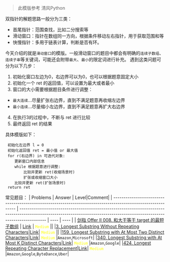 > 此模版参考 清风Python 

双指针的解题思路一般分为三类：
- 首尾指针：范围查找，比如二分搜索等
- 滑动窗口：指针在数组同一方向，根据条件移动左右指针，用于获取范围和等
- 快慢指针：多用于链表计算，判断是否有环。

今天介绍的就是`滑动窗口`的模版。一般滑动窗口的题目中都会有明确的`连续子数组`、`连续子串`等关键词，可能还会附带`最大`、`最小`的限定词进行补充。
遇到这类问题可分为以下几步：
1. 初始化窗口左边为0，右边界可以为0，也可以根据题意固定大小
2. 初始化一个 ret 的返回值，可以设置为最大或者最小
3. 窗口的大小需要根据题目条件进行调整：
- `最大连续`...尽量扩张右边界，直到不满足题意再收缩左边界
- `最小连续`...尽量缩小左边界，直到不满足题意再扩大右边界
4. 在执行3的过程中，不断与 ret 进行比较
5. 最终返回 ret 的结果

具体模版如下：
```
 初始化左边界 l = 0
 初始化返回值 ret = 最小值 or 最大值
 for r(右边界) in 可迭代对象:
    更新窗口内部信息
    while 根据题意进行调整:
        比较并更新 ret(收缩场景时)
        扩张或收缩窗口大小
    比较并更新 ret(扩张场景时)
 return ret
```

常见题目：
| Problems                                                                                                     | Answer                                                                                                                                                                    | Level|Comment|
| ------------------------------------------------------------------------------------------------------------ | ------------------------------------------------------------------------------------------------------------------------------------------------------------------------- | ---- | ---- |
| [剑指 Offer II 008. 和大于等于 target 的最短子数组](https://leetcode.cn/problems/2VG8Kg/) | [Link](https://github.com/YU-Anthony/Leetcode_tutorial/blob/main/CodingIntervies/CodingInterviews%20008.%20%E5%92%8C%E5%A4%A7%E4%BA%8E%E7%AD%89%E4%BA%8E%20target%20%E7%9A%84%E6%9C%80%E7%9F%AD%E5%AD%90%E6%95%B0%E7%BB%84.md) | <font color=yellow> `Medium` </font>||
|[3. Longest Substring Without Repeating Characters](https://leetcode.com/problems/longest-substring-without-repeating-characters/)|[Link](https://github.com/YU-Anthony/Leetcode_tutorial/blob/main/files/problems1_500/3.%20Longest%20Substring%20Without%20Repeating%20Characters.md)| <font color=yellow> `Medium` </font>||
|[159. Longest Substring with At Most Two Distinct Characters](https://leetcode.cn/problems/longest-substring-with-at-most-two-distinct-characters/)|[Link](https://github.com/YU-Anthony/Leetcode_tutorial/blob/main/files/problems1_500/159.%20Longest%20Substring%20with%20At%20Most%20Two%20Distinct%20Characters.md)| <font color=yellow> `Medium` </font>|`Amazon`,`Microsoft`|
|[340. Longest Substring with At Most K Distinct Characters](https://leetcode.cn/problems/longest-substring-with-at-most-k-distinct-characters/)|[Link](https://github.com/YU-Anthony/Leetcode_tutorial/blob/main/files/problems1_500/340.%20Longest%20Substring%20with%20At%20Most%20K%20Distinct%20Characters.md)| <font color=yellow> `Medium` </font>|`Amazon`,`Google`|
|[424. Longest Repeating Character Replacement](https://leetcode.com/problems/longest-repeating-character-replacement/)|[Link](https://github.com/YU-Anthony/Leetcode_tutorial/blob/main/files/problems1_500/424.%20Longest%20Repeating%20Character%20Replacement.md)| <font color=yellow> `Medium` </font>|`Amazon`,`Google`,`ByteDance`,`Uber`|

